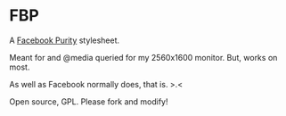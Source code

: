 # FBP

A [Facebook Purity](http://fbpurity.com) stylesheet.

Meant for and @media queried for my 2560x1600 monitor. But, works on most.

As well as Facebook normally does, that is. >.<

Open source, GPL. Please fork and modify!
